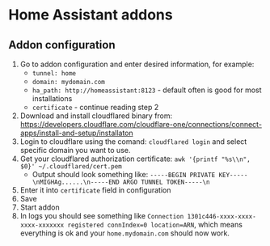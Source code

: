 # Home Assistant addons

## Addon configuration

1. Go to addon configuration and enter desired information, for example:
   - `tunnel: home`
   - `domain: mydomain.com`
   - `ha_path: http://homeassistant:8123` - default often is good for most installations
   - `certificate` - continue reading step 2
2. Download and install cloudflared binary from: https://developers.cloudflare.com/cloudflare-one/connections/connect-apps/install-and-setup/installaton
3. Login to cloudflare using the comand: `cloudflared login` and select specific domain you want to use.
4. Get your cloudflared authorization certificate: `awk '{printf "%s\\n", $0}' ~/.cloudflared/cert.pem`
   - Output should look something like: `-----BEGIN PRIVATE KEY-----\nMIGHAg......\n-----END ARGO TUNNEL TOKEN-----\n`
5. Enter it into `certificate` field in configuration
6. Save
7. Start addon
8. In logs you should see something like `Connection 1301c446-xxxx-xxxx-xxxx-xxxxxxx registered connIndex=0 location=ARN`, which means everything is ok and your `home.mydomain.com` should now work.
